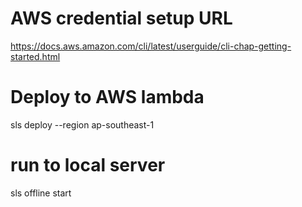 # AWS credential setup URL
https://docs.aws.amazon.com/cli/latest/userguide/cli-chap-getting-started.html

# Deploy to AWS lambda
sls deploy --region ap-southeast-1

# run to local server
sls offline start